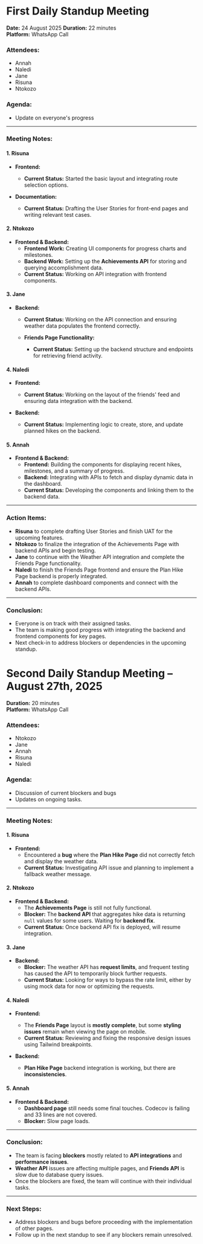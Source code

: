 # First Daily Standup Meeting  
**Date:** 24 August 2025
**Duration:** 22 minutes  
**Platform:** WhatsApp Call  

### **Attendees:**  
- Annah 
- Naledi  
- Jane  
- Risuna 
- Ntokozo  

### **Agenda:**  
- Update on everyone's progress

---

### **Meeting Notes:**

#### **1. Risuna**
- **Frontend:**  
  - **Current Status:** Started the basic layout and integrating route selection options.
  
- **Documentation:**  
  - **Current Status:** Drafting the User Stories for front-end pages and writing relevant test cases.

#### **2. Ntokozo**
- **Frontend & Backend:**  
  - **Frontend Work:** Creating UI components for progress charts and milestones.
  - **Backend Work:** Setting up the **Achievements API** for storing and querying accomplishment data.
  - **Current Status:** Working on API integration with frontend components.

#### **3. Jane**
- **Backend:**  
    - **Current Status:** Working on the API connection and ensuring weather data populates the frontend correctly.
  
  - **Friends Page Functionality:**  
    - **Current Status:** Setting up the backend structure and endpoints for retrieving friend activity.

#### **4. Naledi**
- **Frontend:**  
  - **Current Status:** Working on the layout of the friends' feed and ensuring data integration with the backend.

- **Backend:**  
  - **Current Status:** Implementing logic to create, store, and update planned hikes on the backend.

#### **5. Annah**
- **Frontend & Backend:**  
  - **Frontend:** Building the components for displaying recent hikes, milestones, and a summary of progress.
  - **Backend:** Integrating with APIs to fetch and display dynamic data in the dashboard.
  - **Current Status:** Developing the components and linking them to the backend data.

---

### **Action Items:**
- **Risuna** to complete drafting User Stories and finish UAT for the upcoming features.
- **Ntokozo** to finalize the integration of the Achievements Page with backend APIs and begin testing.
- **Jane** to continue with the Weather API integration and complete the Friends Page functionality.
- **Naledi** to finish the Friends Page frontend and ensure the Plan Hike Page backend is properly integrated.
- **Annah** to complete dashboard components and connect with the backend APIs.

---

### **Conclusion:**
- Everyone is on track with their assigned tasks.
- The team is making good progress with integrating the backend and frontend components for key pages.
- Next check-in to address blockers or dependencies in the upcoming standup.
  

# Second Daily Standup Meeting – August 27th, 2025  
**Duration:** 20 minutes  
**Platform:** WhatsApp Call  

### **Attendees:**  
- Ntokozo 
- Jane  
- Annah  
- Risuna  
- Naledi 

### **Agenda:**  
- Discussion of current blockers and bugs 
- Updates on ongoing tasks.  

---

### **Meeting Notes:**

#### **1. Risuna**
- **Frontend:**
  - Encountered a **bug** where the **Plan Hike Page** did not correctly fetch and display the weather data.
  - **Current Status:** Investigating API issue and planning to implement a fallback weather message.


#### **2. Ntokozo**
- **Frontend & Backend:**
  - The **Achievements Page** is still not fully functional.
  - **Blocker:** The **backend API** that aggregates hike data is returning `null` values for some users. Waiting for **backend fix**.
  - **Current Status:** Once backend API fix is deployed, will resume integration.

#### **3. Jane**
- **Backend:**
  - **Blocker:** The weather API has **request limits**, and frequent testing has caused the API to temporarily block further requests.
  - **Current Status:** Looking for ways to bypass the rate limit, either by using mock data for now or optimizing the requests.

#### **4. Naledi**
- **Frontend:**
  - The **Friends Page** layout is **mostly complete**, but some **styling issues** remain when viewing the page on mobile.
  - **Current Status:** Reviewing and fixing the responsive design issues using Tailwind breakpoints.

- **Backend:**
  - **Plan Hike Page** backend integration is working, but there are **inconsistencies**.

#### **5. Annah**
- **Frontend & Backend:**
  - **Dashboard page** still needs some final touches. Codecov is failing and 33 lines are not covered.
  - **Blocker:** Slow page loads. 

---

### **Conclusion:**
- The team is facing **blockers** mostly related to **API integrations** and **performance issues**.
- **Weather API** issues are affecting multiple pages, and **Friends API** is slow due to database query issues.
- Once the blockers are fixed, the team will continue with their individual tasks.

---

### **Next Steps:**  
- Address blockers and bugs before proceeding with the implementation of other pages.
- Follow up in the next standup to see if any blockers remain unresolved.

